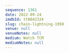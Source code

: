 ```yaml
---
sequence: 1361
date: 2022-09-24
imdbId: tt0042324
slug: chain-lightning-1950
venue: null
venueNotes: null
medium: Watch TCM
mediumNotes: null
---
```

